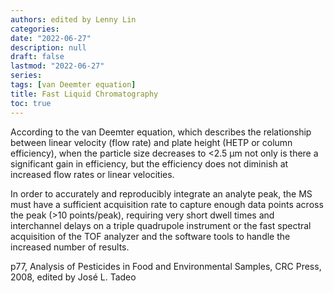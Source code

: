 ```yaml
---
authors: edited by Lenny Lin
categories:
date: "2022-06-27"
description: null
draft: false
lastmod: "2022-06-27"
series:
tags: [van Deemter equation]
title: Fast Liquid Chromatography
toc: true
---
```



<!--more-->

According to the van Deemter equation, which describes the relationship between linear velocity (flow rate) and plate height (HETP or column efficiency), when the particle size decreases to <2.5 &mu;m not only is there a significant gain in efficiency, but the efficiency does not diminish at increased flow rates or linear velocities.  

In order to accurately and reproducibly integrate an analyte peak, the MS must have a sufficient acquisition rate to capture enough data points across the peak (>10 points/peak), requiring very short dwell times and interchannel delays on a triple quadrupole instrument or the fast spectral acquisition of the TOF analyzer and the software tools to handle the increased number of results.

p77, Analysis of Pesticides in Food and Environmental Samples, CRC Press, 2008, edited by Jos&eacute; L. Tadeo